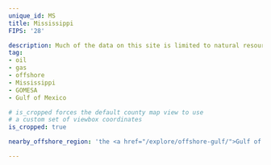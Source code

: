 ```yaml
---
unique_id: MS
title: Mississippi
FIPS: '28'

description: Much of the data on this site is limited to natural resource extraction on federal land, which represents 5.1% of all land in Mississippi. Mississippi also borders an offshore area with significant natural resource extraction, which may contribute to the state’s economy.
tag:
- oil
- gas
- offshore
- Mississippi
- GOMESA
- Gulf of Mexico

# is_cropped forces the default county map view to use
# a custom set of viewbox coordinates
is_cropped: true

nearby_offshore_region: 'the <a href="/explore/offshore-gulf/">Gulf of Mexico</a>'

---
```

